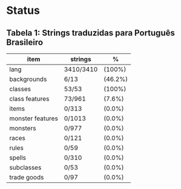 # Status

## Tabela 1: Strings traduzidas para Português Brasileiro

| item             | strings   | %       |
| ---------------- | --------- | ------- |
| lang             | 3410/3410 | (100%)  |
| backgrounds      | 6/13      | (46.2%) |
| classes          | 53/53     | (100%)  |
| class features   | 73/961    | (7.6%)  |
| items            | 0/313     | (0.0%)  |
| monster features | 0/1013    | (0.0%)  |
| monsters         | 0/977     | (0.0%)  |
| races            | 0/121     | (0.0%)  |
| rules            | 0/59      | (0.0%)  |
| spells           | 0/310     | (0.0%)  |
| subclasses       | 0/53      | (0.0%)  |
| trade goods      | 0/97      | (0.0%)  |

